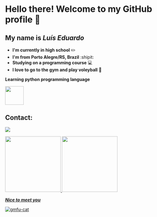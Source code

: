 # Hello there! Welcome to my GitHub profile 👋
## My name is *Luís Eduardo*

 - **I'm currently in high school** :pencil2:
 - **I'm from Porto Alegre/RS, Brazil** :shipit:
 - **Studying on a programming course** :computer:
 - **I love to go to the gym and play voleyball** :muscle:

   
**Learning python programming language**

<img src="https://cdn.jsdelivr.net/gh/devicons/devicon@latest/icons/python/python-original-wordmark.svg" width="60" height="60"/>

## Contact:

<a href="https://www.linkedin.com/in/luís-eduardo-n-446479313" target="_blank"><img loading="lazy" src="https://img.shields.io/badge/-LinkedIn-%230077B5?style=for-the-badge&logo=linkedin&logoColor=white" target="_blank"></a>   
</div>

<div>
<a href="https://github.com/yemnno">
<img loading="lazy" height="180em" src="https://github-readme-stats.vercel.app/api/top-langs/?username=yemnno&layout=compact&langs_count=7&theme=dracula"/>
<img loading="lazy" height="180em" src="https://github-readme-stats.vercel.app/api?username=yemnno&show_icons=true&theme=dracula&include_all_commits=true&count_private=true"/>
</div>

***Nice to meet you***

![gmfu-cat](https://github.com/yemnno/projeto/assets/172146720/2e2d93c2-3903-4e35-8a37-e1de0bc9fc2f)
